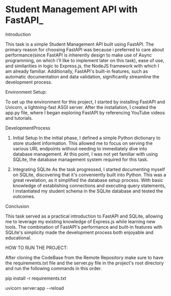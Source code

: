 # Student Management API with FastAPI_

Introduction

This task is a simple Student Management API built using FastAPI. The primary reason for choosing FastAPI was because i preferred to care about performance(since FastAPI is inherently design to make use of Async programming, on which i'll like to implement later on this task), ease of use, and similarities in logic to Express.js, the NodeJS framework with which I am already familiar. Additionally, FastAPI's built-in features, such as automatic documentation and data validation, significantly streamline the development process.

Environment Setup:

To set up the environment for this project, I started by installing FastAPI and Uvicorn, a lightning-fast ASGI server. After the installation, I created the app.py file, where I began exploring FastAPI by referencing YouTube videos and tutorials.

DevelopmentProcess

1. Initial Setup
In the initial phase, I defined a simple Python dictionary to store student information. This allowed me to focus on serving the various URL endpoints without needing to immediately dive into database management. At this point, I was not yet familiar with using SQLite, the database management system required for this task.

2. Integrating SQLite
As the task progressed, I started documenting myself on SQLite, discovering that it's conveniently built into Python. This was a great revelation, as it simplified the database setup process. With basic knowledge of establishing connections and executing query statements, I instantiated my student schema in the SQLite database and tested the outcomes.

Conclusion

This task served as a practical introduction to FastAPI and SQLite, allowing me to leverage my existing knowledge of Express.js while learning new tools. The combination of FastAPI's performance and built-in features with SQLite's simplicity made the development process both enjoyable and educational.

HOW TO RUN THE PROJECT:

After cloning the CodeBase from the Remote Repository make sure to have the requirements.txt file and the server.py file in the project's root directory and run the following commands in this order.

pip install -r requirements.txt

uvicorn server:app --reload
